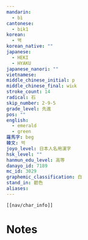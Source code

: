 ```yaml
---
mandarin:
  - bì
cantonese:
  - bik1
korean:
  - 벽
korean_native: ""
japanese:
  - HEKI
  - HYAKU
japanese_nanori: ""
vietnamese:
middle_chinese_initial: p
middle_chinese_final: wiᴇk
stroke_count: 14
radical: 石
skip_number: 2-9-5
grade_level: 先進
pos: ""
english:
  - emerald
  - green
羅馬字: beg
韓文: 벅
joyo_level: 日本人名用漢字
hsk_level: ""
hanmun_edu_level: 高等
danayo_id: 7189
mc_id: 3029
graphemic_classification: 白
stand_in: 碧色
aliases:
---
```

```meta-bind-embed
[[nav/char_info]]
```

# Notes
